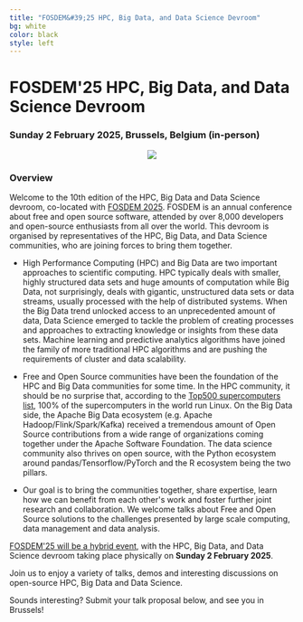 ```yaml
---
title: "FOSDEM&#39;25 HPC, Big Data, and Data Science Devroom"
bg: white
color: black
style: left
---
```


# FOSDEM&#39;25 HPC, Big Data, and Data Science Devroom

<div style="text-align:center;">
  <span class="fa-stack subtlecircle" style="font-size:64px; background:rgba(0,128,0,0.1)">
    <i class="fa fa-circle fa-stack-2x text-white"></i>
    <i class="fa fa-server fa-stack-1x text-green"></i>
  </span>
</div>

### Sunday 2 February 2025, Brussels, Belgium (in-person)

<div style="text-align:center;">
  <a href="https://fosdem.org/2025"><img src="img/fosdem-logo.png"/></a>
</div>


### Overview

Welcome to the 10th edition of the HPC, Big Data and Data Science devroom,
co-located with [FOSDEM 2025](https://fosdem.org/2025/). FOSDEM is an annual
conference about free and open source software, attended by over 8,000
developers and open-source enthusiasts from all over the world.
This devroom is organised by representatives of the HPC, Big Data, and Data Science communities,
who are joining forces to bring them together.

- High Performance Computing (HPC) and Big Data are two important approaches to scientific computing.
  HPC typically deals with smaller, highly structured data sets and huge amounts of computation while
  Big Data, not surprisingly, deals with gigantic, unstructured data sets or data streams, usually
  processed with the help of distributed systems.
  When the Big Data trend unlocked access to an unprecedented amount of data, Data
  Science emerged to tackle the problem of creating processes and approaches to extracting
  knowledge or insights from these data sets. Machine learning and predictive analytics algorithms
  have joined the family of more traditional HPC algorithms and are pushing the requirements of
  cluster and data scalability.

- Free and Open Source communities have been the foundation of the HPC and Big Data communities
  for some time. In the HPC community, it should be no surprise that, according to the
  [Top500 supercomputers list](http://www.top500.org/statistics/details/osfam/1), 100% of the
  supercomputers in the world run Linux.
  On the Big Data side, the Apache Big Data ecosystem (e.g. Apache Hadoop/Flink/Spark/Kafka) received a
  tremendous amount of Open Source contributions from a wide range of organizations coming together
  under the Apache Software Foundation.
  The data science community also thrives on open source, with the Python ecosystem around pandas/Tensorflow/PyTorch
  and the R ecosystem being the two pillars.

- Our goal is to bring the communities together, share expertise, learn how we can benefit from each
  other's work and foster further joint research and collaboration. We welcome talks about Free and Open Source
  solutions to the challenges presented by large scale computing, data management and data analysis.

[FOSDEM'25 will be a hybrid event](https://fosdem.org/2025),
with the HPC, Big Data, and Data Science devroom taking place physically on <strong>Sunday 2 February 2025</strong>.

Join us to enjoy a variety of talks, demos and interesting discussions on open-source HPC, Big Data and Data Science.

Sounds interesting? Submit your talk proposal below, and see you in Brussels!
